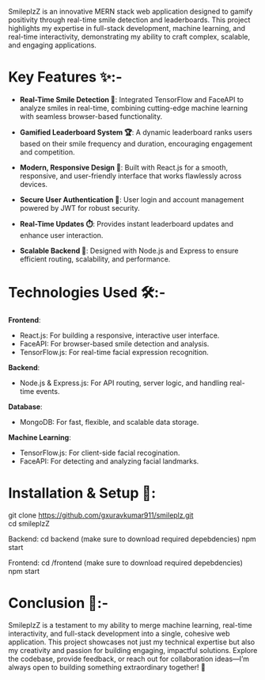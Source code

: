 SmileplzZ is an innovative MERN stack web application designed to gamify positivity through real-time smile detection and leaderboards. This project highlights my expertise in full-stack development, machine learning, and real-time interactivity, demonstrating my ability to craft complex, scalable, and engaging applications.

# Key Features ✨:-
- **Real-Time Smile Detection 🧠**:
Integrated TensorFlow and FaceAPI to analyze smiles in real-time, combining cutting-edge machine learning with seamless browser-based functionality.

- **Gamified Leaderboard System 🏆**:
A dynamic leaderboard ranks users based on their smile frequency and duration, encouraging engagement and competition.

- **Modern, Responsive Design 📱**:
Built with React.js for a smooth, responsive, and user-friendly interface that works flawlessly across devices.

- **Secure User Authentication 🔐**:
User login and account management powered by JWT for robust security.

- **Real-Time Updates ⏱️**:
Provides instant leaderboard updates and enhance user interaction.

- **Scalable Backend 🚀**:
Designed with Node.js and Express to ensure efficient routing, scalability, and performance.

# Technologies Used 🛠️:-

**Frontend**:
- React.js: For building a responsive, interactive user interface.
- FaceAPI: For browser-based smile detection and analysis.
- TensorFlow.js: For real-time facial expression recognition.
   
**Backend**:
- Node.js & Express.js: For API routing, server logic, and handling real-time events.

**Database**:
- MongoDB: For fast, flexible, and scalable data storage.

**Machine Learning**:
- TensorFlow.js: For client-side facial recogination.
- FaceAPI: For detecting and analyzing facial landmarks.

# Installation & Setup 🚀:
git clone https://github.com/gxuravkumar911/smileplz.git  
cd smileplzZ

Backend:
cd backend   (make sure to download required depebdencies)
npm start  

Frontend:
cd /frontend  (make sure to download required depebdencies)
npm start  


# Conclusion 🎯:-
SmileplzZ is a testament to my ability to merge machine learning, real-time interactivity, and full-stack development into a single, cohesive web application. This project showcases not just my technical expertise but also my creativity and passion for building engaging, impactful solutions.
Explore the codebase, provide feedback, or reach out for collaboration ideas—I’m always open to building something extraordinary together! 🚀
